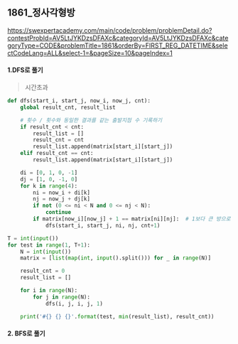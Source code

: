 ## 1861_정사각형방
https://swexpertacademy.com/main/code/problem/problemDetail.do?contestProbId=AV5LtJYKDzsDFAXc&categoryId=AV5LtJYKDzsDFAXc&categoryType=CODE&problemTitle=1861&orderBy=FIRST_REG_DATETIME&selectCodeLang=ALL&select-1=&pageSize=10&pageIndex=1

#### 1.DFS로 풀기
> 시간초과
```python
def dfs(start_i, start_j, now_i, now_j, cnt):
    global result_cnt, result_list

    # 횟수 / 횟수와 동일한 결과를 같는 출발지점 수 기록하기
    if result_cnt < cnt:
        result_list = []
        result_cnt = cnt
        result_list.append(matrix[start_i][start_j])
    elif result_cnt == cnt:
        result_list.append(matrix[start_i][start_j])

    di = [0, 1, 0, -1]
    dj = [1, 0, -1, 0]
    for k in range(4):
        ni = now_i + di[k]
        nj = now_j + dj[k]
        if not (0 <= ni < N and 0 <= nj < N):
            continue
        if matrix[now_i][now_j] + 1 == matrix[ni][nj]:  # 1보다 큰 방으로만 이동
            dfs(start_i, start_j, ni, nj, cnt+1)

T = int(input())
for test in range(1, T+1):
    N = int(input())
    matrix = [list(map(int, input().split())) for _ in range(N)]

    result_cnt = 0
    result_list = []

    for i in range(N):
        for j in range(N):
            dfs(i, j, i, j, 1)

    print('#{} {} {}'.format(test, min(result_list), result_cnt))
```

#### 2. BFS로 풀기

